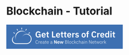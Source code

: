# Blockchain - Tutorial

[![Deploy To Bluemix](/.bluemix/GetLetterOfCredit.png)](https://console.bluemix.net/devops/setup/deploy/?repository=https%3A//github.com/ibm-blockchain/letters-of-credit&branch=master)